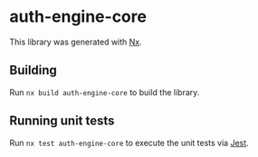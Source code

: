 # auth-engine-core

This library was generated with [Nx](https://nx.dev).

## Building

Run `nx build auth-engine-core` to build the library.

## Running unit tests

Run `nx test auth-engine-core` to execute the unit tests via [Jest](https://jestjs.io).
